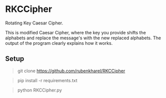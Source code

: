 # RKCCipher
Rotating Key Caesar Cipher.

This is modified Caesar Cipher, where the key you provide shifts the alphabets and replace the message's with the new replaced alphabets. The output of the program clearly explains how it works.
## Setup

> git clone https://github.com/rubenkharel/RKCCipher

> pip install -r requirements.txt

> python RKCCipher.py